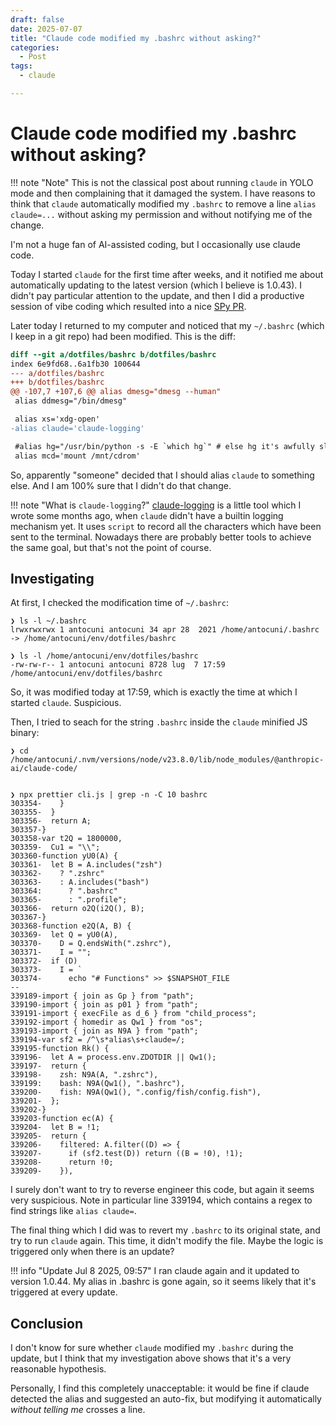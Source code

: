 ```yaml
---
draft: false
date: 2025-07-07
title: "Claude code modified my .bashrc without asking?"
categories:
  - Post
tags:
  - claude

---
```


# Claude code modified my .bashrc without asking?

!!! note "Note"
    This is not the classical post about running `claude` in YOLO mode and
    then complaining that it damaged the system. I have reasons to think that
    `claude` automatically modified my `.bashrc` to remove a line
    `alias claude=...` without asking my permission and without notifying me
    of the change.

<!-- more -->

I'm not a huge fan of AI-assisted coding, but I occasionally use claude code.

Today I started `claude` for the first time after weeks, and it notified me
about automatically updating to the latest version (which I believe is
1.0.43). I didn't pay particular attention to the update, and then I did a
productive session of vibe coding which resulted into a nice
[SPy PR](https://github.com/spylang/spy/pull/194).

Later today I returned to my computer and noticed that my `~/.bashrc` (which I
keep in a git repo) had been modified. This is the diff:

```diff
diff --git a/dotfiles/bashrc b/dotfiles/bashrc
index 6e9fd68..6a1fb30 100644
--- a/dotfiles/bashrc
+++ b/dotfiles/bashrc
@@ -107,7 +107,6 @@ alias dmesg="dmesg --human"
 alias ddmesg="/bin/dmesg"

 alias xs='xdg-open'
-alias claude='claude-logging'

 #alias hg="/usr/bin/python -s -E `which hg`" # else hg it's awfully slow to start
 alias mcd='mount /mnt/cdrom'
```

So, apparently "someone" decided that I should alias `claude` to something
else. And I am 100% sure that I didn't do that change.

!!! note "What is `claude-logging`?"
    [claude-logging](https://github.com/antocuni/claude-logging/) is a little
    tool which I wrote some months ago, when `claude` didn't have a builtin
    logging mechanism yet. It uses `script` to record all the characters which
    have been sent to the terminal.  Nowadays there are probably better tools
    to achieve the same goal, but that's not the point of course.

## Investigating

At first, I checked the modification time of `~/.bashrc`:

```
❯ ls -l ~/.bashrc
lrwxrwxrwx 1 antocuni antocuni 34 apr 28  2021 /home/antocuni/.bashrc -> /home/antocuni/env/dotfiles/bashrc

❯ ls -l /home/antocuni/env/dotfiles/bashrc
-rw-rw-r-- 1 antocuni antocuni 8728 lug  7 17:59 /home/antocuni/env/dotfiles/bashrc
```

So, it was modified today at 17:59, which is exactly the time at which I
started `claude`. Suspicious.

Then, I tried to seach for the string `.bashrc` inside the `claude` minified
JS binary:

```
❯ cd /home/antocuni/.nvm/versions/node/v23.8.0/lib/node_modules/@anthropic-ai/claude-code/


❯ npx prettier cli.js | grep -n -C 10 bashrc
303354-    }
303355-  }
303356-  return A;
303357-}
303358-var t2Q = 1800000,
303359-  Cu1 = "\\";
303360-function yU0(A) {
303361-  let B = A.includes("zsh")
303362-    ? ".zshrc"
303363-    : A.includes("bash")
303364:      ? ".bashrc"
303365-      : ".profile";
303366-  return o2Q(i2Q(), B);
303367-}
303368-function e2Q(A, B) {
303369-  let Q = yU0(A),
303370-    D = Q.endsWith(".zshrc"),
303371-    I = "";
303372-  if (D)
303373-    I = `
303374-      echo "# Functions" >> $SNAPSHOT_FILE
--
339189-import { join as Gp } from "path";
339190-import { join as p01 } from "path";
339191-import { execFile as d_6 } from "child_process";
339192-import { homedir as Qw1 } from "os";
339193-import { join as N9A } from "path";
339194-var sf2 = /^\s*alias\s+claude=/;
339195-function Rk() {
339196-  let A = process.env.ZDOTDIR || Qw1();
339197-  return {
339198-    zsh: N9A(A, ".zshrc"),
339199:    bash: N9A(Qw1(), ".bashrc"),
339200-    fish: N9A(Qw1(), ".config/fish/config.fish"),
339201-  };
339202-}
339203-function ec(A) {
339204-  let B = !1;
339205-  return {
339206-    filtered: A.filter((D) => {
339207-      if (sf2.test(D)) return ((B = !0), !1);
339208-      return !0;
339209-    }),
```

I surely don't want to try to reverse engineer this code, but again it seems
very suspicious. Note in particular line 339194, which contains a regex to
find strings like `alias claude=`.

The final thing which I did was to revert my `.bashrc` to its original state,
and try to run `claude` again. This time, it didn't modify the file. Maybe the
logic is triggered only when there is an update?

!!! info "Update Jul 8 2025, 09:57"
    I ran claude again and it updated to version 1.0.44. My alias in .bashrc
    is gone again, so it seems likely that it's triggered at every update.


## Conclusion

I don't know for sure whether `claude` modified my `.bashrc` during the
update, but I think that my investigation above shows that it's a very
reasonable hypothesis.

Personally, I find this completely unacceptable: it would be fine if claude
detected the alias and suggested an auto-fix, but modifying it automatically
*without telling me* crosses a line.
